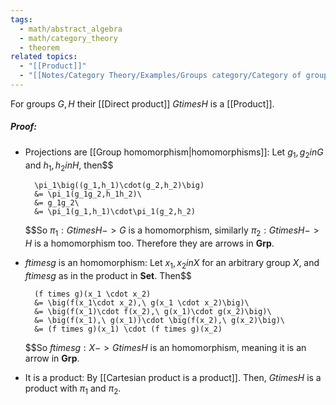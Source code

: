 ```yaml
---
tags:
  - math/abstract_algebra
  - math/category_theory
  - theorem
related topics:
  - "[[Product]]"
  - "[[Notes/Category Theory/Examples/Groups category/Category of groups]]"
---
```

For groups $G,H$ their [[Direct product]] $G times H$ is a [[Product]].
##### Proof:
- Projections are [[Group homomorphism|homomorphisms]]:
	Let $g_1,g_2 in G$ and $h_1,h_2 in H$, then$$
	
		\pi_1\big((g_1,h_1)\cdot(g_2,h_2)\big)
		&= \pi_1(g_1g_2,h_1h_2)\
		&= g_1g_2\
		&= \pi_1(g_1,h_1)\cdot\pi_1(g_2,h_2)
	
	$$So $\pi_1:G times H -> G$ is a homomorphism, similarly $\pi_2:G times H -> H$ is a homomorphism too. Therefore they are arrows in $\mathbf{Grp}$.
- $f times g$ is an homomorphism:
	Let $x_1,x_2 in X$ for an arbitrary group $X$, and $f times g$ as in the product in $\mathbf{Set}$. Then$$
	
		(f times g)(x_1 \cdot x_2)
		&= \big(f(x_1\cdot x_2),\ g(x_1 \cdot x_2)\big)\
		&= \big(f(x_1)\cdot f(x_2),\ g(x_1)\cdot g(x_2)\big)\
		&= \big(f(x_1),\ g(x_1))\cdot \big(f(x_2),\ g(x_2)\big)\
		&= (f times g)(x_1) \cdot (f times g)(x_2)
	
	$$So $f times g:X -> G times H$ is an homomorphism, meaning it is an arrow in $\mathbf{Grp}$.
- It is a product:
	By [[Cartesian product is a product]].
Then, $G times H$ is a product with $\pi_1$ and $\pi_2$.